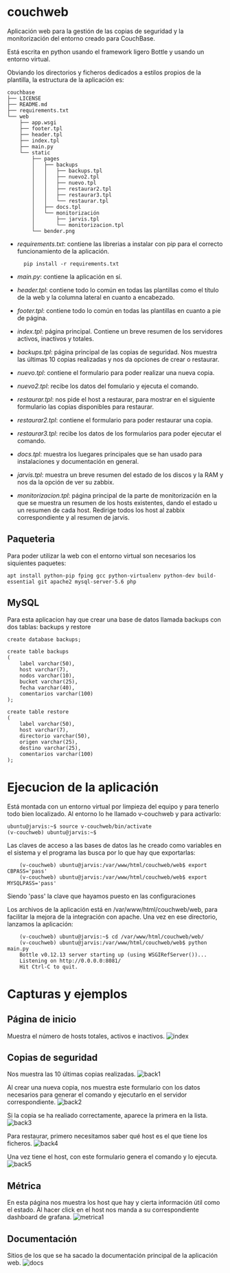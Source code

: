 # couchweb
Aplicación web para la gestión de las copias de seguridad y la monitorización del entorno creado para CouchBase.

Está escrita en python usando el framework ligero Bottle y usando un entorno virtual.

Obviando los directorios y ficheros dedicados a estilos propios de la plantilla, la estructura de la aplicación es:

	couchbase
	├── LICENSE
	├── README.md
	├── requirements.txt
	└── web
		├── app.wsgi
		├── footer.tpl
		├── header.tpl
		├── index.tpl
		├── main.py
		└── static
			├── pages
			│	├── backups
			│	│	├── backups.tpl
			│	│	├── nuevo2.tpl
			│	│	├── nuevo.tpl
			│	│	├── restaurar2.tpl
			│	│	├── restaurar3.tpl
			│	│	└── restaurar.tpl
			│	├── docs.tpl
			│	└── monitorización
			│		├── jarvis.tpl
			│		└── monitorizacion.tpl
			└── bender.png

- *requirements.txt*: contiene las librerias a instalar con pip para el correcto funcionamiento de la aplicación.
	
		pip install -r requirements.txt

- *main.py*: contiene la aplicación en sí.
- *header.tpl*: contiene todo lo común en todas las plantillas como el título de la web y la columna lateral en cuanto a encabezado.
- *footer.tpl*: contiene todo lo común en todas las plantillas en cuanto a pie de página.
- *index.tpl*: página principal. Contiene un breve resumen de los servidores activos, inactivos y totales.
- *backups.tpl*: página principal de las copias de seguridad. Nos muestra las últimas 10 copias realizadas y nos da opciones de crear o restaurar.
- *nuevo.tpl*: contiene el formulario para poder realizar una nueva copia.
- *nuevo2.tpl*: recibe los datos del fomulario y ejecuta el comando.
- *restaurar.tpl*: nos pide el host a restaurar, para mostrar en el siguiente formulario las copias disponibles para restaurar.
- *restaurar2.tpl*: contiene el formulario para poder restaurar una copia.
- *restaurar3.tpl*: recibe los datos de los formularios para poder ejecutar el comando.
- *docs.tpl*: muestra los luegares principales que se han usado para instalaciones y documentación en general.
- *jarvis.tpl*: muestra un breve resumen del estado de los discos y la RAM y nos da la opción de ver su zabbix.
- *monitorizacion.tpl*: página principal de la parte de monitorización en la que se muestra un resumen de los hosts existentes, dando el estado u un resumen de cada host. Redirige todos los host al zabbix correspondiente y al resumen de jarvis.

## Paqueteria
Para poder utilizar la web con el entorno virtual son necesarios los siquientes paquetes:
	
	apt install python-pip fping gcc python-virtualenv python-dev build-essential git apache2 mysql-server-5.6 php 

## MySQL
Para esta aplicacion hay que crear una base de datos llamada backups con dos tablas: backups y restore

	create database backups;
	
	create table backups
	(
		label varchar(50),
		host varchar(7),
		nodos varchar(10),
		bucket varchar(25),
		fecha varchar(40),
		comentarios varchar(100)
	);

	create table restore
	(
		label varchar(50),
		host varchar(7),
		directorio varchar(50),
		origen varchar(25),
		destino varchar(25),
		comentarios varchar(100)
	);

# Ejecucion de la aplicación
Está montada con un entorno virtual por limpieza del equipo y para tenerlo todo  bien localizado. Al entorno lo he llamado v-couchweb y para activarlo:
	
	ubuntu@jarvis:~$ source v-couchweb/bin/activate
	(v-couchweb) ubuntu@jarvis:~$ 

Las claves de acceso a las bases de datos las he creado como variables en el sistema y el programa las busca por lo que hay que exportarlas:
	
		(v-couchweb) ubuntu@jarvis:/var/www/html/couchweb/web$ export CBPASS='pass'
		(v-couchweb) ubuntu@jarvis:/var/www/html/couchweb/web$ export MYSQLPASS='pass'

Siendo 'pass' la clave que hayamos puesto en las configuraciones

Los archivos de la aplicación está en /var/www/html/couchweb/web, para facilitar la mejora de la integración con apache. Una vez en ese directorio, lanzamos la aplicación:
	
		(v-couchweb) ubuntu@jarvis:~$ cd /var/www/html/couchweb/web/
		(v-couchweb) ubuntu@jarvis:/var/www/html/couchweb/web$ python main.py 
		Bottle v0.12.13 server starting up (using WSGIRefServer())...
		Listening on http://0.0.0.0:8081/
		Hit Ctrl-C to quit.

# Capturas y ejemplos
## Página de inicio
Muestra el número de hosts totales, activos e inactivos.
![index](docs/img/1.png)

## Copias de seguridad
Nos muestra las 10 últimas copias realizadas.
![back1](docs/img/5.png)

Al crear una nueva copia, nos muestra este formulario con los datos necesarios para generar el comando y ejecutarlo en el servidor correspondiente.
![back2](docs/img/7.png)

Si la copia se ha realiado correctamente, aparece la primera en la lista.
![back3](docs/img/9.png)

Para restaurar, primero necesitamos saber qué host es el que tiene los ficheros.
![back4](docs/img/10.png)

Una vez tiene el host, con este formulario genera el comando y lo ejecuta.
![back5](docs/img/11.png)

## Métrica
En esta página nos muestra los host que hay y cierta información útil como el estado.
Al hacer click en el host nos manda a su correspondiente dashboard de grafana.
![metrica1](docs/img/3.png)

## Documentación
Sitios de los que se ha sacado la documentación principal de la aplicación web.
![docs](docs/img/2.png)